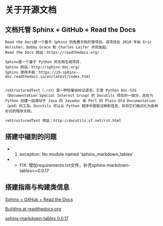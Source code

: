 # 关于开源文档

## 文档托管 Sphinx + GitHub + Read the Docs
```
Read the Docs是一个基于 Sphinx 的免费文档托管项目。该项目在 2010 年由 Eric Holscher、Bobby Grace 和 Charles Leifer 共同发起。
Read the Docs 网站：https://readthedocs.org/

Sphinx是一个基于 Python 的文档生成项目.
Sphinx 网站：http://sphinx-doc.org/
Sphinx 使用手册：https://zh-sphinx-doc.readthedocs.io/en/latest/index.html


reStructuredText（.rst）是一种轻量级标记语言。它是 Python Doc-SIG（Documentation Special Interest Group）的 Docutils 项目的一部分，旨在为 Python 创建一组类似于 Java 的 Javadoc 或 Perl 的 Plain Old Documentation（pod）的工具。Docutils 可以从 Python 程序中提取注释和信息，并将它们格式化为各种形式的程序文档。

reStructuredText 网站：http://docutils.sf.net/rst.html
```


## 搭建中碰到的问题
-  1. exception: No module named 'sphinx_markdown_tables'
- - FIX: 增加requirements.txt文件，补充sphinx-markdown-tables==0.0.17 

## 搭建指南与构建类信息

[Sphinx + GitHub + Read the Docs](https://www.freesion.com/article/67781373740/)


[Building at readthedocs.org](readthedocs.org)


[sphinx-markdown-tables 0.0.17](https://pypi.org/project/sphinx-markdown-tables/#modal-close)
